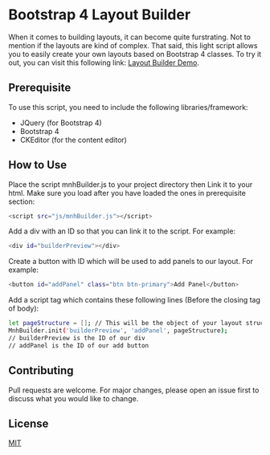 # Bootstrap 4 Layout Builder
When it comes to building layouts, it can become quite furstrating. Not to mention if the layouts are kind of complex. That said, this light script allows you to easily create your own layouts based on Bootstrap 4 classes. To try it out, you can visit this following link: [Layout Builder Demo](https://mnhjddn.github.io/demo/layout-builder/).

## Prerequisite
To use this script, you need to include the following libraries/framework:
- JQuery (for Bootstrap 4)
- Bootstrap 4
- CKEditor (for the content editor)

## How to Use
Place the script mnhBuilder.js to your project directory then Link it to your html. Make sure you load after you have loaded the ones in prerequisite section:
```sh
<script src="js/mnhBuilder.js"></script>
```
Add a div with an ID so that you can link it to the script. For example:
```sh
<div id="builderPreview"></div>
```
Create a button with ID which will be used to add panels to our layout. For example:
```sh
<button id="addPanel" class="btn btn-primary">Add Panel</button>
```
Add a script tag which contains these following lines (Before the closing tag of body):
```sh
let pageStructure = []; // This will be the object of your layout structure
MnhBuilder.init('builderPreview', 'addPanel', pageStructure);
// builderPreview is the ID of our div
// addPanel is the ID of our add button
```

## Contributing
Pull requests are welcome. For major changes, please open an issue first to discuss what you would like to change.

## License
[MIT](https://choosealicense.com/licenses/mit/)